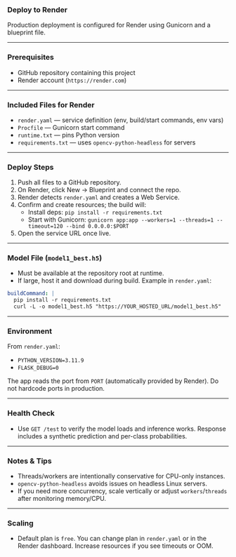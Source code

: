 ### Deploy to Render

Production deployment is configured for Render using Gunicorn and a blueprint file.

---

### Prerequisites
- GitHub repository containing this project
- Render account (`https://render.com`)

---

### Included Files for Render
- `render.yaml` — service definition (env, build/start commands, env vars)
- `Procfile` — Gunicorn start command
- `runtime.txt` — pins Python version
- `requirements.txt` — uses `opencv-python-headless` for servers

---

### Deploy Steps
1) Push all files to a GitHub repository.
2) On Render, click New → Blueprint and connect the repo.
3) Render detects `render.yaml` and creates a Web Service.
4) Confirm and create resources; the build will:
   - Install deps: `pip install -r requirements.txt`
   - Start with Gunicorn: `gunicorn app:app --workers=1 --threads=1 --timeout=120 --bind 0.0.0.0:$PORT`
5) Open the service URL once live.

---

### Model File (`model1_best.h5`)
- Must be available at the repository root at runtime.
- If large, host it and download during build. Example in `render.yaml`:
```yaml
buildCommand: |
  pip install -r requirements.txt
  curl -L -o model1_best.h5 "https://YOUR_HOSTED_URL/model1_best.h5"
```

---

### Environment
From `render.yaml`:
- `PYTHON_VERSION=3.11.9`
- `FLASK_DEBUG=0`

The app reads the port from `PORT` (automatically provided by Render). Do not hardcode ports in production.

---

### Health Check
- Use `GET /test` to verify the model loads and inference works. Response includes a synthetic prediction and per-class probabilities.

---

### Notes & Tips
- Threads/workers are intentionally conservative for CPU-only instances.
- `opencv-python-headless` avoids issues on headless Linux servers.
- If you need more concurrency, scale vertically or adjust `workers`/`threads` after monitoring memory/CPU.

---

### Scaling
- Default plan is `free`. You can change plan in `render.yaml` or in the Render dashboard. Increase resources if you see timeouts or OOM.
